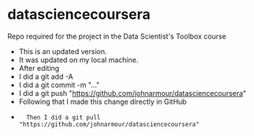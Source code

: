 # datasciencecoursera
Repo required for the project in the Data Scientist's Toolbox course

* This is an updated version.
* It was updated on my local machine.
* After editing
*   I did a git add -A
*   I did a git commit -m "..."
*   I did a git push "https://github.com/johnarmour/datasciencecoursera"
*   Following that I made this change directly in GitHub 
*       Then I did a git pull "https://github.com/johnarmour/datasciencecoursera"
